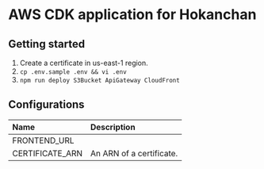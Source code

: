 # AWS CDK application for Hokanchan

## Getting started

1. Create a certificate in us-east-1 region.
2. `cp .env.sample .env && vi .env`
3. `npm run deploy S3Bucket ApiGateway CloudFront`

## Configurations

| Name            | Description              |
| :-------------- | :----------------------- |
| FRONTEND_URL    |                          |
| CERTIFICATE_ARN | An ARN of a certificate. |
